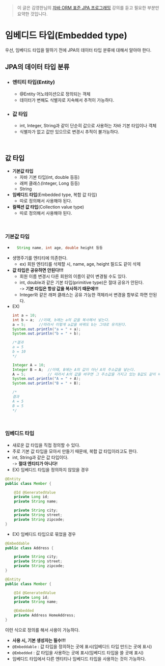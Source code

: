 > 이 글은 김영한님의 [자바 ORM 표준 JPA 프로그래밍](https://www.inflearn.com/course/ORM-JPA-Basic/dashboard) 강의를 듣고 필요한 부분만 요약한 것입니다.

# 임베디드 타입(Embedded type)
우선, 임베디드 타입을 말하기 전에 JPA의 데이터 타입 분류에 대해서 알아야 한다.

## JPA의 데이터 타입 분류
- ### 엔티티 타입(Entity)
    - @Entity 어노테이션으로 정의되는 객체
    - 데이터가 변해도 식별자로 지속해서 추적이 가능하다.
- ### 값 타입
    - int, Integer, String과 같이 단순히 값으로 사용하는 자바 기본 타입이나 객체
    - 식별자가 없고 값만 있으므로 변경시 추적이 불가능하다.

</br>

## 값 타입
- **기본값 타입**
    - 자바 기본 타입(int, double 등등)
    - 래퍼 클래스(Integer, Long 등등)
    - String
- **임베디드 타입**(Embedded type, 복합 값 타입)
    - 따로 정의해서 사용해야 된다.
- **컬렉션 값 타입**(Collection value type)
    - 따로 정의해서 사용해야 된다.

</br>

### 기본값 타입
- ```java
    String name, int age, double height 등등
    ```
- 생명주기를 엔티티에 의존한다.
    - ex) 회원 엔티티를 삭제할 시, name, age, height 필드도 같이 삭제
- **값 타입은 공유하면 안된다!!!**
    - 회원 이름 변경시 다른 회원의 이름이 같이 변경될 수도 있다.
    - int, double과 같은 기본 타입(primitive type)은 절대 공유가 안된다.</br>
    -> **기본 타입은 항상 값을 복사하기 때문에!!!**
    - Integer와 같은 래퍼 클래스는 공유 가능한 객체라서 변경을 함부로 하면 안된다.
- EX)
    ```java
    int a = 10;
    int b = a;  //이때, b에는 a의 값을 복사해서 넣는다.
    a = 5;      //따라서 이렇게 a값을 바꿔도 b는 그대로 유지된다.
    System.out.println("a = " + a);
    System.out.println("b = " + b);

    /*결과
    a = 5
    b = 10
    */

    Integer A = 10;
    Integer B = A;  //이때, B에는 A의 값이 아닌 A의 주소값을 넣는다.
    A = 5;          // 따라서 A의 값을 바꾸면 그 주소값을 가지고 있는 B값도 같이 바뀌게 된다.
    System.out.println("A = " + A);
    System.out.println("B = " + B);

    /*
    결과
    A = 5
    B = 5
    */
    ```

</br>

### 임베디드 타입
- 새로운 값 타입을 직접 정의할 수 있다.
- 주로 기본 값 타입을 모아서 만들기 때문에, 복합 값 타입이라고도 한다.
- int, String과 같은 값 타입이다.</br>
-> **절대 엔티티가 아니다!**
- EX) 임베디드 타입을 정의하지 않았을 경우
```java
@Entity
public class Member {

    @Id @GeneratedValue
    private Long id;
    private String name;

    private String city;
    private String street;
    private String zipcode;
}
```
- EX) 임베디드 타입으로 묶었을 경우
```java
@Embeddable
public class Address {

    private String city;
    private String street;
    private String zipcode;
}

@Entity
public class Member {

    @Id @GeneratedValue
    private Long id;
    private String name;

    @Embedded
    private Address HomeAddress;
}
```
이런 식으로 정의를 해서 사용이 가능하다.</br>
- **사용 시, 기본 생성자는 필수!!!**</br>
- `@Embeddable` : 값 타입을 정의하는 곳에 표시(임베디드 타입 만드는 곳에 표시)
- `@Embedded` : 값 타입을 사용하는 곳에 표시(임베디드 타입을 쓸 곳에 표시)
- 임베디드 타입에서 다른 엔티티나 임베디드 타입을 사용하는 것이 가능하다.
